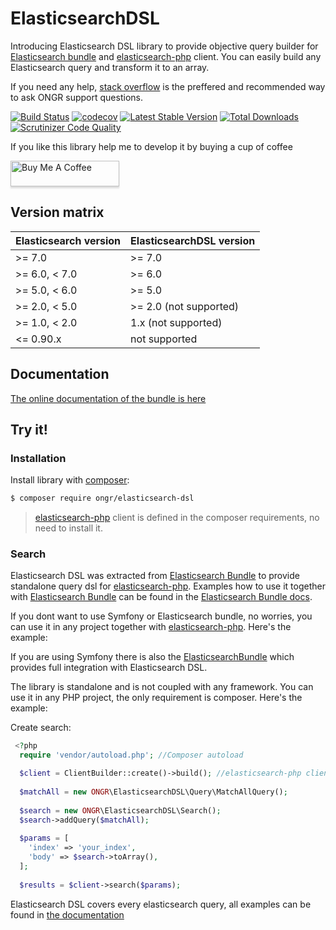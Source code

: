 # ElasticsearchDSL

Introducing Elasticsearch DSL library to provide objective query builder for [Elasticsearch bundle](https://github.com/ongr-io/ElasticsearchBundle) and [elasticsearch-php](https://github.com/elastic/elasticsearch-php) client. You can easily build any Elasticsearch query and transform it to an array.

If you need any help, [stack overflow](http://stackoverflow.com/questions/tagged/ongr)
is the preffered and recommended way to ask ONGR support questions.
 
[![Build Status](https://travis-ci.org/ongr-io/ElasticsearchDSL.svg?branch=master)](https://travis-ci.org/ongr-io/ElasticsearchDSL)
[![codecov](https://codecov.io/gh/ongr-io/ElasticsearchDSL/branch/master/graph/badge.svg)](https://codecov.io/gh/ongr-io/ElasticsearchDSL)
[![Latest Stable Version](https://poser.pugx.org/ongr/elasticsearch-dsl/v/stable)](https://packagist.org/packages/ongr/elasticsearch-dsl)
[![Total Downloads](https://poser.pugx.org/ongr/elasticsearch-dsl/downloads)](https://packagist.org/packages/ongr/elasticsearch-dsl)
[![Scrutinizer Code Quality](https://scrutinizer-ci.com/g/ongr-io/ElasticsearchDSL/badges/quality-score.png?b=master)](https://scrutinizer-ci.com/g/ongr-io/ElasticsearchDSL/?branch=master)


If you like this library help me to develop it by buying a cup of coffee

<a href="https://www.buymeacoffee.com/zIKBXRc" target="_blank"><img src="https://www.buymeacoffee.com/assets/img/custom_images/orange_img.png" alt="Buy Me A Coffee" style="height: 41px !important;width: 174px !important;box-shadow: 0px 3px 2px 0px rgba(190, 190, 190, 0.5) !important;-webkit-box-shadow: 0px 3px 2px 0px rgba(190, 190, 190, 0.5) !important;" ></a>

## Version matrix

| Elasticsearch version | ElasticsearchDSL version    |
| --------------------- | --------------------------- |
| >= 7.0                | >= 7.0                      |
| >= 6.0, < 7.0         | >= 6.0                      |
| >= 5.0, < 6.0         | >= 5.0                      |
| >= 2.0, < 5.0         | >= 2.0 (not supported)      |
| >= 1.0, < 2.0         | 1.x (not supported)         |
| <= 0.90.x             | not supported               |

## Documentation

[The online documentation of the bundle is here](docs/index.md)

## Try it!

### Installation

Install library with [composer](https://getcomposer.org):

```bash
$ composer require ongr/elasticsearch-dsl
```

> [elasticsearch-php](https://github.com/elastic/elasticsearch-php) client is defined in the composer requirements, no need to install it.

### Search

Elasticsearch DSL was extracted from [Elasticsearch Bundle](https://github.com/ongr-io/ElasticsearchBundle) to provide standalone query dsl for [elasticsearch-php](https://github.com/elastic/elasticsearch-php). Examples how to use it together with [Elasticsearch Bundle](https://github.com/ongr-io/ElasticsearchBundle) can be found in the [Elasticsearch Bundle docs](https://github.com/ongr-io/ElasticsearchBundle/blob/master/Resources/doc/search.md).

If you dont want to use Symfony or Elasticsearch bundle, no worries, you can use it in any project together with [elasticsearch-php](https://github.com/elastic/elasticsearch-php). Here's the example:

If you are using Symfony there is also the [ElasticsearchBundle](https://github.com/ongr-io/ElasticsearchBundle)
which provides full integration with Elasticsearch DSL.

The library is standalone and is not coupled with any framework. You can use it in any PHP project, the only
requirement is composer.  Here's the example:

Create search:

```php
 <?php
  require 'vendor/autoload.php'; //Composer autoload

  $client = ClientBuilder::create()->build(); //elasticsearch-php client
  
  $matchAll = new ONGR\ElasticsearchDSL\Query\MatchAllQuery();
  
  $search = new ONGR\ElasticsearchDSL\Search();
  $search->addQuery($matchAll);
  
  $params = [
    'index' => 'your_index',
    'body' => $search->toArray(),
  ];
  
  $results = $client->search($params);
```

Elasticsearch DSL covers every elasticsearch query, all examples can be found in [the documentation](docs/index.md)
